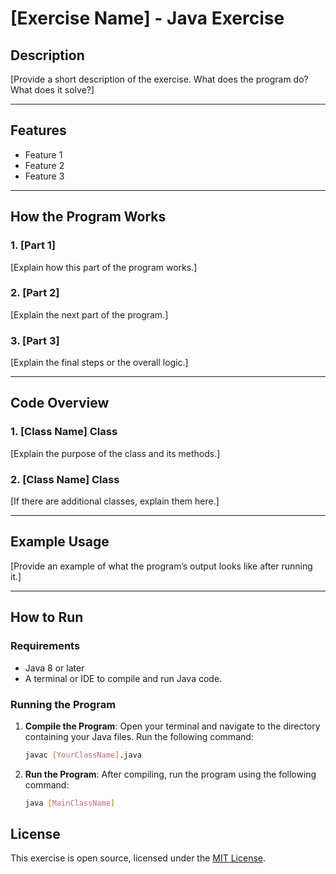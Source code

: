 # [Exercise Name] - Java Exercise

## Description

[Provide a short description of the exercise. What does the program do? What does it solve?]

---

## Features

- Feature 1
- Feature 2
- Feature 3

---

## How the Program Works

### 1. **[Part 1]**
   [Explain how this part of the program works.]

### 2. **[Part 2]**
   [Explain the next part of the program.]

### 3. **[Part 3]**
   [Explain the final steps or the overall logic.]

---

## Code Overview

### 1. **[Class Name] Class**
   [Explain the purpose of the class and its methods.]

### 2. **[Class Name] Class**
   [If there are additional classes, explain them here.]

---

## Example Usage

[Provide an example of what the program’s output looks like after running it.]

---

## How to Run

### Requirements

- Java 8 or later
- A terminal or IDE to compile and run Java code.

### Running the Program

1. **Compile the Program**:
   Open your terminal and navigate to the directory containing your Java files. Run the following command:
   
   ```bash
   javac [YourClassName].java
   ```

2. **Run the Program**:
   After compiling, run the program using the following command:

   ```bash
   java [MainClassName]
   ```

## License

This exercise is open source, licensed under the [MIT License](https://opensource.org/licenses/MIT).
